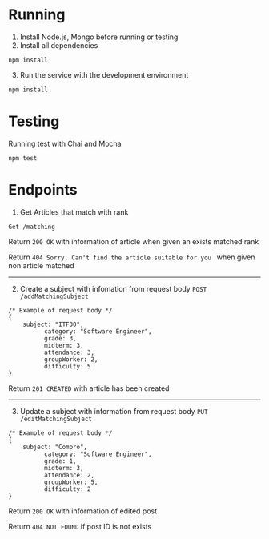 # Running

1. Install Node.js, Mongo before running or testing
2. Install all dependencies


``npm install``



3. Run the service with the development environment


``npm install``

# Testing
Running test with Chai and Mocha


``npm test``



# Endpoints
1. Get Articles that match with rank 


``Get /matching ``


Return ``200 OK`` with information of article when given an exists matched rank


Return  ``404 Sorry, Can't find the article suitable for you `` when given non article matched

-------------------

2. Create a subject with infomation from request body
``POST /addMatchingSubject``

```
/* Example of request body */
{
    subject: "ITF30",
          category: "Software Engineer",
          grade: 3,
          midterm: 3,
          attendance: 3,
          groupWorker: 2,
          difficulty: 5
}
```



Return ``201 CREATED`` with article has been created

-----------------------

3. Update a subject with information from request body
``PUT /editMatchingSubject``

```
/* Example of request body */
{
    subject: "Compro",
          category: "Software Engineer",
          grade: 1,
          midterm: 3,
          attendance: 2,
          groupWorker: 5,
          difficulty: 2
}
```

Return ``200 OK`` with information of edited post


Return ``404 NOT FOUND`` if post ID is not exists
